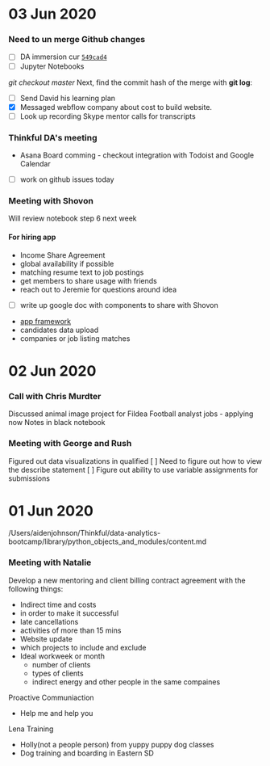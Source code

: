 
# 03 Jun 2020
### Need to un merge Github changes
- [ ] DA immersion cur [`549cad4`](https://github.com/Thinkful-Ed/data-analytics-bootcamp/commit/549cad496a476a36c59b8577cae3992c03bac9d2)
- [ ] Jupyter Notebooks

_git checkout master_
Next, find the commit hash of the merge with  **git log**:


- [ ] Send David his learning plan
- [x] Messaged webflow company about cost to build website.
- [ ] Look up recording Skype mentor calls for transcripts

### Thinkful DA's meeting
- Asana Board comming - checkout integration with Todoist and Google Calendar
- [ ] work on github issues today

### Meeting with Shovon
Will review notebook step 6 next week

#### For hiring app
- Income Share Agreement
- global availability if possible
- matching resume text to job postings
- get members to share usage with friends
- reach out to Jeremie for questions around idea
- [ ] write up google doc with components to share with Shovon
- [app framework](https://www.streamlit.io/)
- candidates data upload
- companies or job listing matches


# 02 Jun 2020
### Call with Chris Murdter
Discussed animal image project for Fildea
Football analyst jobs - applying now
Notes in black notebook
### Meeting with George and Rush
Figured out data visualizations in qualified
[ ] Need to figure out how to view the describe statement 
[ ] Figure out ability to use variable assignments for submissions

# 01 Jun 2020

/Users/aidenjohnson/Thinkful/data-analytics-bootcamp/library/python_objects_and_modules/content.md

### Meeting with Natalie
Develop a new mentoring and client billing contract agreement with the following things:
- Indirect time and costs
- in order to make it successful
- late cancellations
- activities of more than 15 mins
- Website update
- which projects to include and exclude
- Ideal workweek or month
	- number of clients
	- types of clients
	- indirect energy and other people in the same compaines
	
Proactive Communiaction
- Help me and help you

Lena Training
- Holly(not a people person) from yuppy puppy dog classes
- Dog training and boarding in Eastern SD

<!--stackedit_data:
eyJoaXN0b3J5IjpbLTEyNzgxNDI2NzcsLTM3MDM3MTEwNCwtNz
I2NTc3NzAsMzI1NzA4NDM1LDEzNTAxNjI1NzUsMTQ5OTQ0Njcz
NywyMTM1NjI2OTIwXX0=
-->